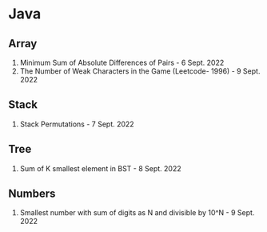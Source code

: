 # Java

## Array

1. Minimum Sum of Absolute Differences of Pairs  - 6 Sept. 2022
2. The Number of Weak Characters in the Game (Leetcode- 1996) - 9 Sept. 2022

## Stack
1. Stack Permutations   - 7 Sept. 2022


## Tree
1. Sum of K smallest element in BST  -  8 Sept. 2022

## Numbers
1. Smallest number with sum of digits as N and divisible by 10^N  - 9 Sept. 2022